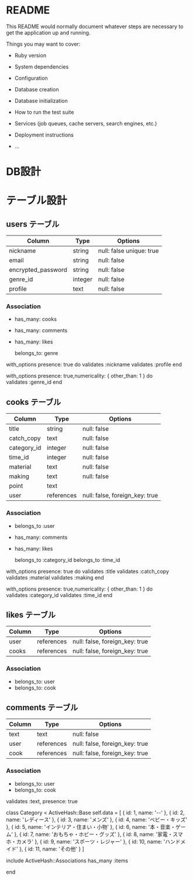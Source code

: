 # README

This README would normally document whatever steps are necessary to get the
application up and running.

Things you may want to cover:

* Ruby version

* System dependencies

* Configuration

* Database creation

* Database initialization

* How to run the test suite

* Services (job queues, cache servers, search engines, etc.)

* Deployment instructions

* ...

# DB設計

# テーブル設計

## users テーブル
| Column             | Type    | Options                  |
| -----------------  | ------- | -------------------------|
| nickname	         | string	 | null: false unique: true |
| email              | string  | null: false              |
| encrypted_password | string  | null: false              |
| genre_id           | integer | null: false              |
| profile            | text    | null: false              |
### Association
- has_many: cooks
- has_many: comments
- has_many: likes

  belongs_to: genre

with_options presence: true do
  validates :nickname
  validates :profile
end

with_options presence: true,numericality: { other_than: 1 } do  
  validates :genre_id
end  


## cooks テーブル
| Column        | Type       | Options                        |
| -----------   | ---------- | ------------------------------ |
| title         | string     | null: false                    |
| catch_copy    | text       | null: false                    |
| category_id   | integer    | null: false                    |
| time_id       | integer    | null: false                    |
| material      | text       | null: false                    |
| making        | text       | null: false                    |
| point         | text       |                                |
| user          | references | null: false, foreign_key: true |
### Association
- belongs_to :user
- has_many: comments
- has_many: likes

  belongs_to :category_id
  belongs_to :time_id

with_options presence: true do
  validates :title
  validates :catch_copy
  validates :material
  validates :making
end  

with_options presence: true,numericality: { other_than: 1 } do  
  validates :category_id
  validates :time_id
end  

##  likes テーブル
| Column        | Type       | Options                         |
| -----------   | ---------- | ------------------------------ |
| user          | references | null: false, foreign_key: true |
| cooks         | references | null: false, foreign_key: true |
### Association
- belongs_to: user
- belongs_to: cook

##  comments テーブル
| Column        | Type       | Options                        |
| -----------   | ---------- | ------------------------------ |
| text          | text       | null: false                    |
| user          | references | null: false, foreign_key: true |
| cook          | references | null: false, foreign_key: true |
### Association
- belongs_to: user
- belongs_to: cook

 validates :text, presence: true


 class Category < ActiveHash::Base
  self.data = [
    { id: 1, name: '--' },
    { id: 2, name: 'レディース' },
    { id: 3, name: 'メンズ' },
    { id: 4, name: 'ベビー・キッズ' },
    { id: 5, name: 'インテリア・住まい・小物' },
    { id: 6, name: '本・音楽・ゲーム' },
    { id: 7, name: 'おもちゃ・ホビー・グッズ' },
    { id: 8, name: '家電・スマホ・カメラ' },
    { id: 9, name: 'スポーツ・レジャー' },
    { id: 10, name: 'ハンドメイド' },
    { id: 11, name: 'その他' }
  ]
 
   include ActiveHash::Associations
   has_many :items
 
  end